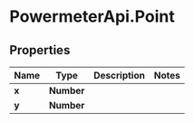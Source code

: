 # PowermeterApi.Point

## Properties

Name | Type | Description | Notes
------------ | ------------- | ------------- | -------------
**x** | **Number** |  | 
**y** | **Number** |  | 


